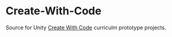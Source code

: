 # Create-With-Code

Source for Unity [Create With Code][cwc] curriculm prototype projects.

[cwc]: <https://learn.unity.com/course/create-with-code>
